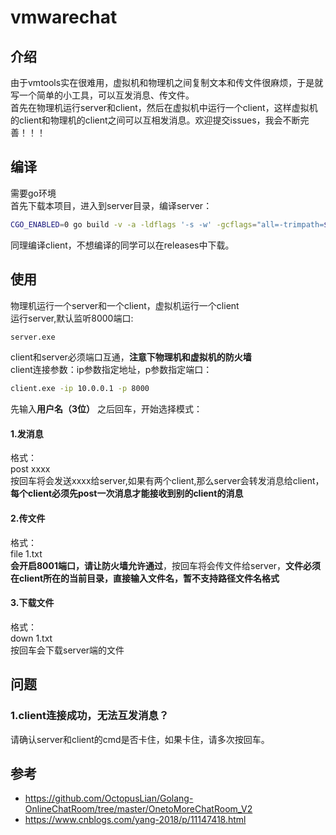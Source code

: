 # vmwarechat
## 介绍
由于vmtools实在很难用，虚拟机和物理机之间复制文本和传文件很麻烦，于是就写一个简单的小工具，可以互发消息、传文件。   
首先在物理机运行server和client，然后在虚拟机中运行一个client，这样虚拟机的client和物理机的client之间可以互相发消息。欢迎提交issues，我会不断完善！！！  

## 编译
需要go环境  
首先下载本项目，进入到server目录，编译server：
```bash
CGO_ENABLED=0 go build -v -a -ldflags '-s -w' -gcflags="all=-trimpath=${PWD}" -asmflags="all=-trimpath=${PWD}" -o ./server server.go
```
同理编译client，不想编译的同学可以在releases中下载。
## 使用
物理机运行一个server和一个client，虚拟机运行一个client  
运行server,默认监听8000端口:
```bash
server.exe
```
client和server必须端口互通，**注意下物理机和虚拟机的防火墙**  
client连接参数：ip参数指定地址，p参数指定端口：
```bash
client.exe -ip 10.0.0.1 -p 8000
```
先输入**用户名（3位）** 之后回车，开始选择模式：
#### 1.发消息

格式：  
post xxxx  
按回车将会发送xxxx给server,如果有两个client,那么server会转发消息给client，**每个client必须先post一次消息才能接收到别的client的消息**  

#### 2.传文件
格式：  
file 1.txt  
**会开启8001端口，请让防火墙允许通过**，按回车将会传文件给server，**文件必须在client所在的当前目录，直接输入文件名，暂不支持路径文件名格式**  

#### 3.下载文件
格式：  
down 1.txt  
按回车会下载server端的文件  
## 问题
### 1.client连接成功，无法互发消息？
请确认server和client的cmd是否卡住，如果卡住，请多次按回车。    

## 参考
- https://github.com/OctopusLian/Golang-OnlineChatRoom/tree/master/OnetoMoreChatRoom_V2
- https://www.cnblogs.com/yang-2018/p/11147418.html
